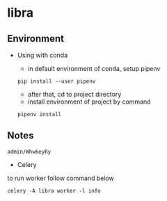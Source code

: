 # libra

## Environment

- Using with conda

    + in default environment of conda, setup pipenv
    ```
    pip install --user pipenv
    ```
    + after that, cd to project directory
    + install environment of project by command
    ```
    pipenv install
    ```

## Notes

```
admin/Whw6eyRy
```

- Celery

to run worker follow command below

```
celery -A libra worker -l info
```

